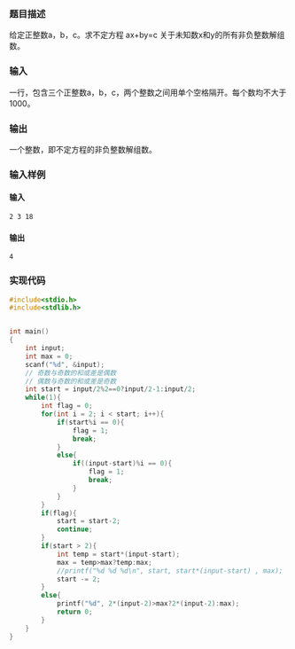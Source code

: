 
### 题目描述

给定正整数a，b，c。求不定方程 ax+by=c 关于未知数x和y的所有非负整数解组数。

### 输入

一行，包含三个正整数a，b，c，两个整数之间用单个空格隔开。每个数均不大于1000。

### 输出

一个整数，即不定方程的非负整数解组数。

### 输入样例

#### 输入

```
2 3 18
```

#### 输出

```
4
```

### 实现代码

```c
#include<stdio.h>
#include<stdlib.h>


int main()
{
    int input;
    int max = 0;
    scanf("%d", &input);
    // 奇数与奇数的和或差是偶数
    // 偶数与奇数的和或差是奇数
    int start = input/2%2==0?input/2-1:input/2;
    while(1){
        int flag = 0;
        for(int i = 2; i < start; i++){
            if(start%i == 0){
                flag = 1;
                break;
            }
            else{
                if((input-start)%i == 0){
                    flag = 1;
                    break;
                }
            }
        }
        if(flag){
            start = start-2;
            continue;
        }
        if(start > 2){
            int temp = start*(input-start);
            max = temp>max?temp:max;
            //printf("%d %d %d\n", start, start*(input-start) , max);
            start -= 2;
        }
        else{
            printf("%d", 2*(input-2)>max?2*(input-2):max);
            return 0;
        }
    }
}
```